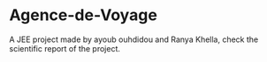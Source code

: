 # Agence-de-Voyage
A JEE project made by ayoub ouhdidou and Ranya Khella, check the scientific report of the project.
